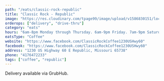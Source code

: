 ```yaml
---
path: "/eats/classic-rock-republic"
title: "Classic Rock - Republic"
image: "https://res.cloudinary.com/tpage99/image/upload/v1586830151/local417eats/local417eatslogo.png"
orderops: ["delivery", "drive-thru"]
category: "eats"
hours: "6am-8pm Monday through Thursday. 6am-9pm Friday. 7am-9pm Saturday and Sunday"
eatsType: "Coffee"
website: "https://www.facebook.com/ClassicRockCoffee1230USHwy60"
facebook: "https://www.facebook.com/ClassicRockCoffee1230USHwy60"
address: "1230 US Highway 60 E Republic, Missouri 65738"
phone: "4176472233"
tags: ["coffee", "republic"]
---
```


Delivery available via GrubHub.

